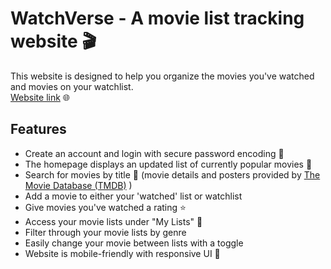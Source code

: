 # WatchVerse - A movie list tracking website :clapper:
This website is designed to help you organize the movies you've watched and movies on your watchlist.  
[Website link](https://watchverse-movielist.netlify.app) :globe_with_meridians:
## Features
- Create an account and login with secure password encoding 🔐
- The homepage displays an updated list of currently popular movies :star2:
- Search for movies by title :mag_right: (movie details and posters provided by [The Movie Database (TMDB)](https://www.themoviedb.org/) )
- Add a movie to either your 'watched' list or watchlist
- Give movies you've watched a rating :star:
- Access your movie lists under "My Lists" :page_with_curl:
- Filter through your movie lists by genre
- Easily change your movie between lists with a toggle
- Website is mobile-friendly with responsive UI :iphone:
